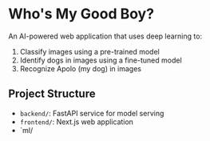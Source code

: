# Who's My Good Boy?

An AI-powered web application that uses deep learning to:
1. Classify images using a pre-trained model
2. Identify dogs in images using a fine-tuned model
3. Recognize Apolo (my dog) in images

## Project Structure
- `backend/`: FastAPI service for model serving
- `frontend/`: Next.js web application
- `ml/
